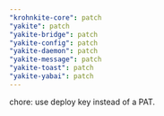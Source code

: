 ```yaml
---
"krohnkite-core": patch
"yakite": patch
"yakite-bridge": patch
"yakite-config": patch
"yakite-daemon": patch
"yakite-message": patch
"yakite-toast": patch
"yakite-yabai": patch
---
```


chore: use deploy key instead of a PAT.
